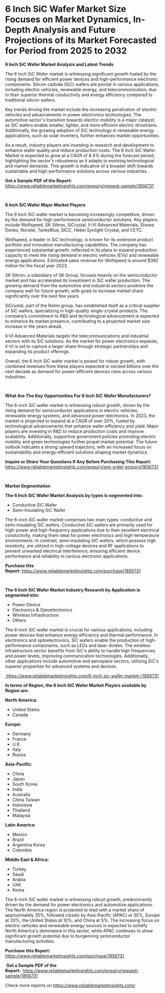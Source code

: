 <p><h1>6 Inch SiC Wafer Market Size Focuses on Market Dynamics, In-Depth Analysis and Future Projections of its Market Forecasted for Period from 2025 to 2032</h1></p><p><strong>6 Inch SiC Wafer Market Analysis and Latest Trends</strong></p>
<p><p>The 6 Inch SiC Wafer market is witnessing significant growth fueled by the rising demand for efficient power devices and high-performance electronic components. Silicon carbide (SiC) wafers are pivotal in various applications, including electric vehicles, renewable energy, and telecommunication, due to their superior thermal conductivity and energy efficiency compared to traditional silicon wafers.</p><p>Key trends driving the market include the increasing penetration of electric vehicles and advancements in power electronics technologies. The automotive sector's transition towards electric mobility is a major catalyst, as SiC wafers enable smaller, lighter, and more efficient electric drivetrains. Additionally, the growing adoption of SiC technology in renewable energy applications, such as solar inverters, further enhances market opportunities.</p><p>As a result, industry players are investing in research and development to enhance wafer quality and reduce production costs. The 6 Inch SiC Wafer Market is expected to grow at a CAGR of 8.4% during the forecast period, highlighting the sector's robustness as it adapts to evolving technological and market demands. This growth is indicative of a broader shift towards sustainable and high-performance solutions across various industries.</p></p>
<p><strong>Get a Sample PDF of the Report:&nbsp;</strong> <a href="https://www.reliablemarketinsights.com/enquiry/request-sample/1856731?utm_campaign=2285&utm_medium=2&utm_source=Github&utm_content=ia&utm_term=11022025&utm_id=6-inch-sic-wafer">https://www.reliablemarketinsights.com/enquiry/request-sample/1856731</a></p>
<p>&nbsp;</p>
<p><strong>6 Inch SiC Wafer Major Market Players</strong></p>
<p><p>The 6 Inch SiC wafer market is becoming increasingly competitive, driven by the demand for high-performance semiconductor solutions. Key players include Wolfspeed, SK Siltron, SiCrystal, II-VI Advanced Materials, Showa Denko, Norstel, TankeBlue, SICC, Hebei Synlight Crystal, and CETC.</p><p>Wolfspeed, a leader in SiC technology, is known for its extensive product portfolio and innovative manufacturing capabilities. The company has experienced substantial growth, reflected in its plans to expand production capacity to meet the rising demand in electric vehicles (EVs) and renewable energy applications. Estimated sales revenue for Wolfspeed is around $382 million for the fiscal year 2023.</p><p>SK Siltron, a subsidiary of SK Group, focuses heavily on the semiconductor market and has accelerated its investment in SiC wafer production. The growing demand from the automotive and industrial sectors positions the company well for future growth, with goals to increase market share significantly over the next few years.</p><p>SiCrystal, part of the Rohm group, has established itself as a critical supplier of SiC wafers, specializing in high-quality single-crystal products. The company’s commitment to R&D and technological advancement is expected to enhance its market presence, contributing to a projected market size increase in the years ahead.</p><p>II-VI Advanced Materials targets the telecommunications and industrial sectors with its SiC solutions. As the market for power electronics expands, II-VI is set to capture a larger share through strategic partnerships and expanding its product offerings.</p><p>Overall, the 6 Inch SiC wafer market is poised for robust growth, with combined revenues from these players expected to exceed billions over the next decade as demand for power-efficient devices rises across various industries.</p></p>
<p>&nbsp;</p>
<p><strong>What Are The Key Opportunities For 6 Inch SiC Wafer Manufacturers?</strong></p>
<p><p>The 6-inch SiC wafer market is witnessing robust growth, driven by the rising demand for semiconductor applications in electric vehicles, renewable energy systems, and advanced power electronics. In 2023, the market is projected to expand at a CAGR of over 20%, fueled by technological advancements that enhance wafer efficiency and yield. Major players are investing in R&D to reduce production costs and improve scalability. Additionally, supportive government policies promoting electric mobility and green technologies further propel market potential. The future outlook indicates a strong upward trajectory, with an increased focus on sustainability and energy-efficient solutions shaping market dynamics.</p></p>
<p><strong>Inquire or Share Your Questions If Any Before Purchasing This Report:</strong> <a href="https://www.reliablemarketinsights.com/enquiry/pre-order-enquiry/1856731?utm_campaign=2285&utm_medium=2&utm_source=Github&utm_content=ia&utm_term=11022025&utm_id=6-inch-sic-wafer">https://www.reliablemarketinsights.com/enquiry/pre-order-enquiry/1856731</a></p>
<p>&nbsp;</p>
<p><strong>Market Segmentation</strong></p>
<p><strong>The 6 Inch SiC Wafer Market Analysis by types is segmented into:</strong></p>
<p><ul><li>Conductive SiC Wafer</li><li>Semi-Insulating SiC Wafer</li></ul></p>
<p><p>The 6-inch SiC wafer market comprises two main types: conductive and semi-insulating SiC wafers. Conductive SiC wafers are primarily used for high-power and high-frequency applications due to their excellent electrical conductivity, making them ideal for power electronics and high-temperature environments. In contrast, semi-insulating SiC wafers, which possess high resistivity, are utilized in high-voltage devices and RF applications to prevent unwanted electrical interference, ensuring efficient device performance and reliability in various electronic applications.</p></p>
<p><strong>Purchase this Report:&nbsp;</strong><a href="https://www.reliablemarketinsights.com/purchase/1856731?utm_campaign=2285&utm_medium=2&utm_source=Github&utm_content=ia&utm_term=11022025&utm_id=6-inch-sic-wafer">https://www.reliablemarketinsights.com/purchase/1856731</a></p>
<p>&nbsp;</p>
<p><strong>The 6 Inch SiC Wafer Market Industry Research by Application is segmented into:</strong></p>
<p><ul><li>Power Device</li><li>Electronics & Optoelectronics</li><li>Wireless Infrastructure</li><li>Others</li></ul></p>
<p><p>The 6-inch SiC wafer market is crucial for various applications, including power devices that enhance energy efficiency and thermal performance. In electronics and optoelectronics, SiC wafers enable the production of high-performance components, such as LEDs and laser diodes. The wireless infrastructure sector benefits from SiC's ability to handle high frequencies and power levels, improving communication technologies. Additionally, other applications include automotive and aerospace sectors, utilizing SiC's superior properties for advanced systems and devices.</p></p>
<p><a href="https://www.reliablemarketinsights.com/6-inch-sic-wafer-market-r1856731?utm_campaign=2285&utm_medium=2&utm_source=Github&utm_content=ia&utm_term=11022025&utm_id=6-inch-sic-wafer">&nbsp;https://www.reliablemarketinsights.com/6-inch-sic-wafer-market-r1856731</a></p>
<p><strong>In terms of Region, the 6 Inch SiC Wafer Market Players available by Region are:</strong></p>
<p>
    <p> <strong> North America: </strong>
        <ul>
            <li>United States</li>
            <li>Canada</li>
        </ul>
        </p> 
    <p> <strong> Europe: </strong>
        <ul>
            <li>Germany</li>
            <li>France</li>
            <li>U.K.</li>
            <li>Italy</li>
            <li>Russia</li>
        </ul>
        </p> 
    <p> <strong> Asia-Pacific: </strong>
        <ul>
            <li>China</li>
            <li>Japan</li>
            <li>South Korea</li>
            <li>India</li>
            <li>Australia</li>
            <li>China Taiwan</li>
            <li>Indonesia</li>
            <li>Thailand</li>
            <li>Malaysia</li>
        </ul>
        </p> 
    <p> <strong> Latin America: </strong>
        <ul>
            <li>Mexico</li>
            <li>Brazil</li>
            <li>Argentina Korea</li>
            <li>Colombia</li>
        </ul>
        </p> 
    <p> <strong> Middle East & Africa: </strong>
        <ul>
            <li>Turkey</li>
            <li>Saudi</li>
            <li>Arabia</li>
            <li>UAE</li>
            <li>Korea</li>
        </ul>
    </p>
    </p>
<p><p>The 6-inch SiC wafer market is witnessing robust growth, predominantly driven by the demand for power electronics and automotive applications. The North America region is projected to lead with a market share of approximately 35%, followed closely by Asia-Pacific (APAC) at 30%, Europe at 20%, the United States at 10%, and China at 5%. The increasing focus on electric vehicles and renewable energy sources is expected to solidify North America's dominance in this sector, while APAC continues to show significant growth potential due to burgeoning semiconductor manufacturing activities.</p></p>
<p><strong>Purchase this Report: </strong><a href="https://www.reliablemarketinsights.com/purchase/1856731?utm_campaign=2285&utm_medium=2&utm_source=Github&utm_content=ia&utm_term=11022025&utm_id=6-inch-sic-wafer">https://www.reliablemarketinsights.com/purchase/1856731</a></p>
<p>&nbsp;<strong>Get a Sample PDF of the Report:&nbsp;&nbsp;</strong><a href="https://www.reliablemarketinsights.com/enquiry/request-sample/1856731?utm_campaign=2285&utm_medium=2&utm_source=Github&utm_content=ia&utm_term=11022025&utm_id=6-inch-sic-wafer">https://www.reliablemarketinsights.com/enquiry/request-sample/1856731</a></p>
<p><strong></strong></p>
<p>Check more reports on <a href="https://www.reliablemarketinsights.com/?utm_campaign=2285&utm_medium=2&utm_source=Github&utm_content=ia&utm_term=11022025&utm_id=6-inch-sic-wafer">https://www.reliablemarketinsights.com/</a></p>